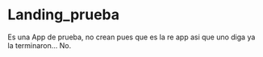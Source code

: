 # Landing_prueba

Es una App de prueba, no crean pues que es la re app asi que uno diga ya la terminaron... No.
